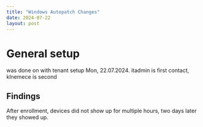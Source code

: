 ```yaml
---
title: "Windows Autopatch Changes"
date: 2024-07-22
layout: post
---
```


# General setup
was done on with tenant setup Mon, 22.07.2024. itadmin is first contact, klnemece is second

## Findings
After enrollment, devices did not show up for multiple hours, two days later they showed up.



